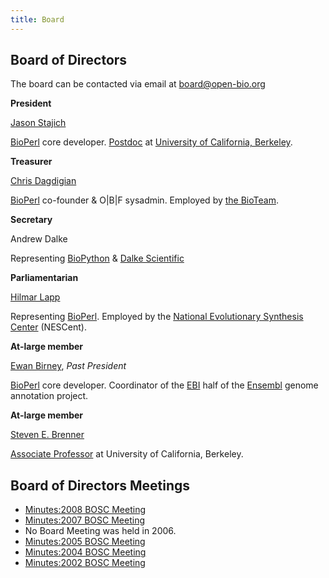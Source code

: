 ```yaml
---
title: Board
---
```


Board of Directors
------------------

The board can be contacted via email at <board@open-bio.org>

**President**

  
[Jason Stajich](bp:Jason_Stajich "wikilink")

[BioPerl](bp:BioPerl "wikilink") core developer.
[Postdoc](http://pmb.berkeley.edu/~taylor/people/js.html) at [University
of California, Berkeley](http://www.berkeley.edu/).

**Treasurer**

  
[Chris Dagdigian](bp:Chris_Dagdigian "wikilink")

[BioPerl](bp:BioPerl "wikilink") co-founder & O|B|F sysadmin. Employed
by [the BioTeam](http://www.bioteam.net).

**Secretary**

  
Andrew Dalke

Representing [BioPython](http://www.biopython.org) & [Dalke
Scientific](http://www.dalkescientific.com)

**Parliamentarian**

  
[Hilmar Lapp](bp:Hilmar_Lapp "wikilink")

Representing [BioPerl](bp:BioPerl "wikilink"). Employed by the [National
Evolutionary Synthesis Center](http://www.nescent.org/) (NESCent).

**At-large member**

  
[Ewan Birney](bp:Ewan_Birney "wikilink"), *Past President*

[BioPerl](bp:BioPerl "wikilink") core developer. Coordinator of the
[EBI](http://www.ebi.ac.uk) half of the
[Ensembl](http://www.ensembl.org) genome annotation project.

**At-large member**

  
[Steven E. Brenner](bp:Steven_Brenner "wikilink")

[Associate Professor](http://compbio.berkeley.edu) at University of
California, Berkeley.

Board of Directors Meetings
---------------------------

-   [Minutes:2008 BOSC Meeting](Minutes:2008_BOSC_Meeting "wikilink")
-   [Minutes:2007 BOSC Meeting](Minutes:2007_BOSC_Meeting "wikilink")
-   No Board Meeting was held in 2006.
-   [Minutes:2005 BOSC Meeting](Minutes:2005_BOSC_Meeting "wikilink")
-   [Minutes:2004 BOSC Meeting](Minutes:2004_BOSC_Meeting "wikilink")
-   [Minutes:2002 BOSC Meeting](Minutes:2002_BOSC_Meeting "wikilink")

